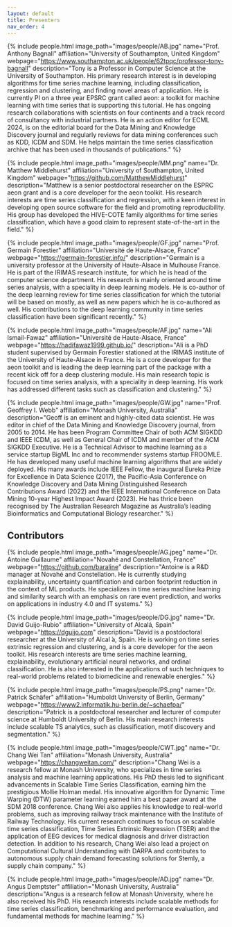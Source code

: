 ```yaml
---
layout: default
title: Presenters
nav_order: 4
---
```


{% include people.html image_path="images/people/AB.jpg" name="Prof. Anthony Bagnall" affiliation="University of Southampton, United Kingdom" webpage="https://www.southampton.ac.uk/people/62tpqc/professor-tony-bagnall" description="Tony is a Professor in Computer Science at the University of Southampton. His primary research interest is in developing algorithms for time series machine learning, including classification, regression and clustering, and finding novel areas of application. He is currently PI on a three year EPSRC grant called aeon: a toolkit for machine learning with time series that is supporting this tutorial. He has ongoing research collaborations with scientists on four continents and a track record of consultancy with industrial partners. He is an action editor for ECML 2024, is on the editorial board for the Data Mining and Knowledge Discovery journal and regularly reviews for data mining conferences such as KDD, ICDM and SDM. He helps maintain the time series classification archive that has been used in thousands of publications." %}

{% include people.html image_path="images/people/MM.png" name="Dr. Matthew Middlehurst" affiliation="University of Southampton, United Kingdom" webpage="https://github.com/MatthewMiddlehurst" description="Matthew is a senior postdoctoral researcher on the ESPRC aeon grant and is a core developer for the aeon toolkit. His research interests are time series classification and regression, with a keen interest in developing open source software for the field and promoting reproducibility. His group has developed the HIVE-COTE family algorithms for time series classification, which have a good claim to represent state-of-the-art in the field." %}

{% include people.html image_path="images/people/GF.jpg" name="Prof. Germain Forestier" affiliation="Université de Haute-Alsace, France" webpage="https://germain-forestier.info/" description="Germain is a university professor at the University of Haute-Alsace in Mulhouse France. He is part of the IRIMAS research institute, for which he is head of the computer science department. His research is mainly oriented around time series analysis, with a speciality in deep learning models. He is co-author of the deep learning review for time series classification for which the tutorial will be based on mostly, as well as new papers which he is co-authored as well. His contributions to the deep learning community in time series classification have been significant recently." %}

{% include people.html image_path="images/people/AF.jpg" name="Ali Ismail-Fawaz" affiliation="Université de Haute-Alsace, France" webpage="https://hadifawaz1999.github.io/" description="Ali is a PhD student supervised by Germain Forestier stationed at the IRIMAS institute of the University of Haute-Alsace in France. He is a core developer for the aeon toolkit and is leading the deep learning part of the package with a recent kick off for a deep clustering module. His main research topic is focused on time series analysis, with a speciality in deep learning. His work has addressed different tasks such as classification and clustering." %}

{% include people.html image_path="images/people/GW.jpg" name="Prof. Geoffrey I. Webb" affiliation="Monash University, Australia" description="Geoff is an eminent and highly-cited data scientist. He was editor in chief of the Data Mining and Knowledge Discovery journal, from 2005 to 2014. He has been Program Committee Chair of both ACM SIGKDD and IEEE ICDM, as well as General Chair of ICDM and member of the ACM SIGKDD Executive. He is a Technical Advisor to machine learning as a service startup BigML Inc and to recommender systems startup FROOMLE. He has developed many useful machine learning algorithms that are widely deployed.  His many awards include IEEE Fellow, the inaugural Eureka Prize for Excellence in Data Science (2017), the Pacific-Asia Conference on Knowledge Discovery and Data Mining Distinguished Research Contributions Award (2022) and the IEEE International Conference on Data Mining 10-year Highest Impact Award (2023). He has thrice been recognised by The Australian Research Magazine as Australia’s leading Bioinformatics and Computational Biology researcher." %}

## Contributors

{% include people.html image_path="images/people/AG.jpeg" name="Dr. Antoine Guillaume" affiliation="Novahé and Constellation, France" webpage="https://github.com/baraline" description="Antoine is a R&D manager at Novahé and Constellation. He is currently studying explainability, uncertainty quantification and carbon footprint reduction in the context of ML products. He specializes in time series machine learning and similarity search with an emphasis on rare event prediction, and works on applications in industry 4.0 and IT systems." %}

{% include people.html image_path="images/people/DG.jpg" name="Dr. David Guijo-Rubio" affiliation="University of Alcalá, Spain" webpage="https://dguijo.com" description="David is a postdoctoral researcher at the University of Alcal ́a, Spain. He is working on time series extrinsic regression and clustering, and is a core developer for the aeon toolkit. His research interests are time series machine learning, explainability, evolutionary artificial neural networks, and ordinal classification. He is also interested in the applications of such techniques to real-world problems related to biomedicine and renewable energies." %}

{% include people.html image_path="images/people/PS.png" name="Dr. Patrick Schäfer" affiliation="Humboldt University of Berlin, Germany" webpage="https://www2.informatik.hu-berlin.de/~schaefpa/" description="Patrick is a postdoctoral researcher and lecturer of computer science at Humboldt University of Berlin. His main research interests include scalable TS analytics, such as classification, motif discovery and segmentation." %}

{% include people.html image_path="images/people/CWT.jpg" name="Dr. Chang Wei Tan" affiliation="Monash University, Australia" webpage="https://changweitan.com/" description="Chang Wei is a research fellow at Monash University, who specializes in time series analysis and machine learning applications. His PhD thesis led to significant advancements in Scalable Time Series Classification, earning him the prestigious Mollie Holman medal. His innovative algorithm for Dynamic Time Warping (DTW) parameter learning earned him a best paper award at the SDM 2018 conference. Chang Wei also applies his knowledge to real-world problems, such as improving railway track maintenance with the Institute of Railway Technology. His current research continues to focus on scalable time series classification, Time Series Extrinsic Regression (TSER) and the application of EEG devices for medical diagnosis and driver distraction detection. In addition to his research, Chang Wei also lead a project on Computational Cultural Understanding with DARPA and contributes to autonomous supply chain demand forecasting solutions for Stemly, a supply chain company." %}

{% include people.html image_path="images/people/AD.jpg" name="Dr. Angus Demptster" affiliation="Monash University, Australia" description="Angus is a research fellow at Monash University, where he also received his PhD.  His research interests include scalable methods for time series classification, benchmarking and performance evaluation, and fundamental methods for machine learning." %}